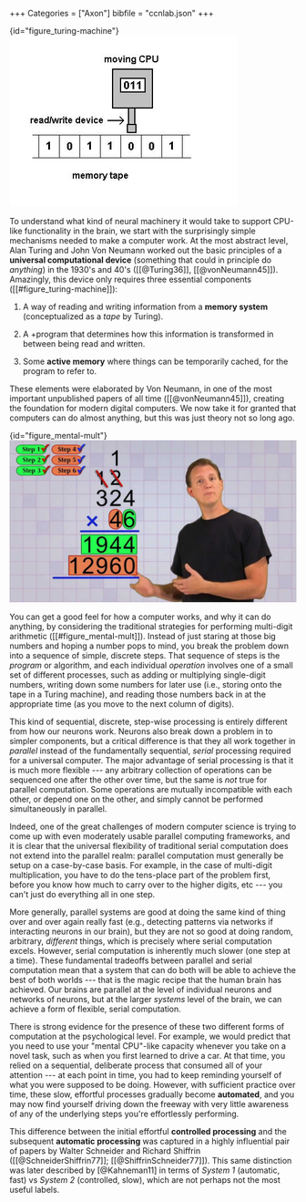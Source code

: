 +++
Categories = ["Axon"]
bibfile = "ccnlab.json"
+++

{id="figure_turing-machine"}
![The components of a Turing machine: with just three basic components, any computation can be performed!](media/fig_turing_machine.jpg)

To understand what kind of neural machinery it would take to support CPU-like functionality in the brain, we start with the surprisingly simple mechanisms needed to make a computer work. At the most abstract level, Alan Turing and John Von Neumann worked out the basic principles of a **universal computational device** (something that could in principle do _anything_) in the 1930's and 40's ([[@Turing36]], [[@vonNeumann45]]).  Amazingly, this device only requires three essential components ([[#figure_turing-machine]]):

1. A way of reading and writing information from a **memory system** (conceptualized as a *tape* by Turing).

2. A +program that determines how this information is transformed in between being read and written.

3. Some **active memory** where things can be temporarily cached, for the program to refer to.

These elements were elaborated by Von Neumann, in one of the most important unpublished papers of all time ([[@vonNeumann45]]), creating the foundation for modern digital computers. We now take it for granted that computers can do almost anything, but this was just theory not so long ago.

{id="figure_mental-mult"}
![Computers solve problems by breaking them down into many small sequential steps, each one involving a specific, well-defined operation such as adding numbers, writing them down somewhere, and reading them back in for use later. Just like you do when performing multi-digit arithmetic. Alan Turing showed that these basic processes can be used to solve any problem.](media/fig_mental_multiplication.jpg)

You can get a good feel for how a computer works, and why it can do anything, by considering the traditional strategies for performing multi-digit arithmetic ([[#figure_mental-mult]]).  Instead of just staring at those big numbers and hoping a number pops to mind, you break the problem down into a sequence of simple, discrete steps.  That sequence of steps is the _program_ or algorithm, and each individual _operation_ involves one of a small set of different processes, such as adding or multiplying single-digit numbers, writing down some numbers for later use (i.e., storing onto the tape in a Turing machine), and reading those numbers back in at the appropriate time (as you move to the next column of digits).

This kind of sequential, discrete, step-wise processing is entirely different from how our neurons work.  Neurons also break down a problem in to simpler components, but a critical difference is that they all work together in _parallel_ instead of the fundamentally sequential, _serial_ processing required for a universal computer. The major advantage of serial processing is that it is much more flexible --- any arbitrary collection of operations can be sequenced one after the other over time, but the same is _not_ true for parallel computation. Some operations are mutually incompatible with each other, or depend one on the other, and simply cannot be performed simultaneously in parallel.

Indeed, one of the great challenges of modern computer science is trying to come up with even moderately usable parallel computing frameworks, and it is clear that the universal flexibility of traditional serial computation does not extend into the parallel realm: parallel computation must generally be setup on a case-by-case basis. For example, in the case of multi-digit multiplication, you have to do the tens-place part of the problem first, before you know how much to carry over to the higher digits, etc --- you can't just do everything all in one step.

More generally, parallel systems are good at doing the same kind of thing over and over again really fast (e.g., detecting patterns via networks if interacting neurons in our brain), but they are not so good at doing random, arbitrary, _different_ things, which is precisely where serial computation excels. However, serial computation is inherently much slower (one step at a time). These fundamental tradeoffs between parallel and serial computation mean that a system that can do both will be able to achieve the best of both worlds --- that is the magic recipe that the human brain has achieved. Our brains are parallel at the level of individual neurons and networks of neurons, but at the larger _systems_ level of the brain, we can achieve a form of flexible, serial computation.

There is strong evidence for the presence of these two different forms of computation at the psychological level. For example, we would predict that you need to use your "mental CPU"-like capacity whenever you take on a novel task, such as when you first learned to drive a car. At that time, you relied on a sequential, deliberate process that consumed all of your attention --- at each point in time, you had to keep reminding yourself of what you were supposed to be doing. However, with sufficient practice over time, these slow, effortful processes gradually become **automated**, and you may now find yourself driving down the freeway with very little awareness of any of the underlying steps you're effortlessly performing.

This difference between the initial effortful **controlled processing** and the subsequent **automatic processing** was captured in a highly influential pair of papers by Walter Schneider and Richard Shiffrin ([[@SchneiderShiffrin77]]; [[@ShiffrinSchneider77]]). This same distinction was later described by [@Kahneman11] in terms of _System 1_ (automatic, fast) vs _System 2_ (controlled, slow), which are not perhaps not the most useful labels.

